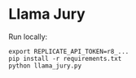 # Llama Jury

Run locally:

```
export REPLICATE_API_TOKEN=r8_...
pip install -r requirements.txt
python llama_jury.py
```
